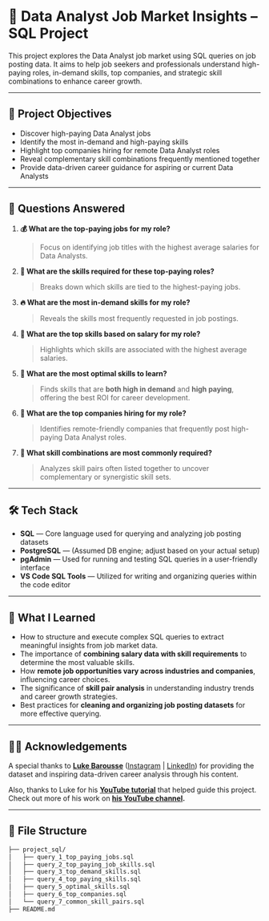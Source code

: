 # 🌊 Data Analyst Job Market Insights – SQL Project

This project explores the Data Analyst job market using SQL queries on job posting data. It aims to help job seekers and professionals understand high-paying roles, in-demand skills, top companies, and strategic skill combinations to enhance career growth.

---

## 🚀 Project Objectives

- Discover high-paying Data Analyst jobs
- Identify the most in-demand and high-paying skills
- Highlight top companies hiring for remote Data Analyst roles
- Reveal complementary skill combinations frequently mentioned together
- Provide data-driven career guidance for aspiring or current Data Analysts

---

## 📌 Questions Answered

1. **💰 What are the top-paying jobs for my role?**

   > Focus on identifying job titles with the highest average salaries for Data Analysts.

2. **🧠 What are the skills required for these top-paying roles?**

   > Breaks down which skills are tied to the highest-paying jobs.

3. **🔥 What are the most in-demand skills for my role?**

   > Reveals the skills most frequently requested in job postings.

4. **💸 What are the top skills based on salary for my role?**

   > Highlights which skills are associated with the highest average salaries.

5. **🌟 What are the most optimal skills to learn?**

   > Finds skills that are **both high in demand** and **high paying**, offering the best ROI for career development.

6. **🏢 What are the top companies hiring for my role?**

   > Identifies remote-friendly companies that frequently post high-paying Data Analyst roles.

7. **🤝 What skill combinations are most commonly required?**
   > Analyzes skill pairs often listed together to uncover complementary or synergistic skill sets.

---

## 🛠️ Tech Stack

- **SQL** — Core language used for querying and analyzing job posting datasets
- **PostgreSQL** — (Assumed DB engine; adjust based on your actual setup)
- **pgAdmin** — Used for running and testing SQL queries in a user-friendly interface
- **VS Code SQL Tools** — Utilized for writing and organizing queries within the code editor

---

## 👤 What I Learned

- How to structure and execute complex SQL queries to extract meaningful insights from job market data.
- The importance of **combining salary data with skill requirements** to determine the most valuable skills.
- How **remote job opportunities vary across industries and companies**, influencing career choices.
- The significance of **skill pair analysis** in understanding industry trends and career growth strategies.
- Best practices for **cleaning and organizing job posting datasets** for more effective querying.

---

## 💂🏼 Acknowledgements

A special thanks to **[Luke Barousse](https://x.com/LukeBarousse)** ([Instagram](https://www.instagram.com/lukebarousse/) | [LinkedIn](https://www.linkedin.com/in/luke-b/)) for providing the dataset and inspiring data-driven career analysis through his content.

Also, thanks to Luke for his **[YouTube tutorial](https://youtu.be/7mz73uXD9DA?si=Gcq5ThUnEyg1H9R0)** that helped guide this project. Check out more of his work on **[his YouTube channel](https://www.youtube.com/@LukeBarousse).**

---

## 👤 File Structure

```bash
├── project_sql/
│   ├── query_1_top_paying_jobs.sql
│   ├── query_2_top_paying_job_skills.sql
│   ├── query_3_top_demand_skills.sql
│   ├── query_4_top_paying_skills.sql
│   ├── query_5_optimal_skills.sql
│   ├── query_6_top_companies.sql
│   └── query_7_common_skill_pairs.sql
├── README.md
```
